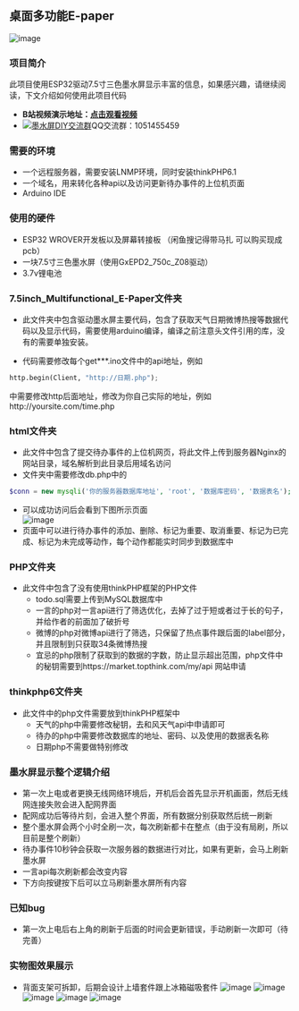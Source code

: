 ## 桌面多功能E-paper
![image](jpg/109A0671.jpg)

### 项目简介
此项目使用ESP32驱动7.5寸三色墨水屏显示丰富的信息，如果感兴趣，请继续阅读，下文介绍如何使用此项目代码<br>
- **B站视频演示地址：[点击观看视频](https://www.baidu.com/)**<br>
- <a target="_blank" href="https://qm.qq.com/cgi-bin/qm/qr?k=OCk2mwPC4yZn-BBJlH2ehWT-2sHfC7Os&jump_from=webapi&authKey=iFtohDmv6OI7O5aD/0ogd6mODvY5vr837fherj6ruuDCK94UM5KrjicZ2cFO5dHB"><img border="0" src="http://pub.idqqimg.com/wpa/images/group.png" alt="墨水屏DIY交流群" title="墨水屏DIY交流群"></a>QQ交流群：1051455459


### 需要的环境
- 一个远程服务器，需要安装LNMP环境，同时安装thinkPHP6.1
- 一个域名，用来转化各种api以及访问更新待办事件的上位机页面
- Arduino IDE

### 使用的硬件
- ESP32 WROVER开发板以及屏幕转接板 （闲鱼搜记得带马扎 可以购买现成pcb）
- 一块7.5寸三色墨水屏（使用GxEPD2_750c_Z08驱动）
- 3.7v锂电池

### 7.5inch_Multifunctional_E-Paper文件夹
- 此文件夹中包含驱动墨水屏主要代码，包含了获取天气日期微博热搜等数据代码以及显示代码，需要使用arduino编译，编译之前注意头文件引用的库，没有的需要单独安装。<br>

- 代码需要修改每个get***.ino文件中的api地址，例如  


``` python
http.begin(Client, "http://日期.php");
``` 

中需要修改http后面地址，修改为你自己实际的地址，例如http://yoursite.com/time.php  

### html文件夹
- 此文件中包含了提交待办事件的上位机网页，将此文件上传到服务器Nginx的网站目录，域名解析到此目录后用域名访问  
- 文件夹中需要修改db.php中的  

``` PHP
$conn = new mysqli('你的服务器数据库地址', 'root', '数据库密码', '数据表名');
``` 
- 可以成功访问后会看到下图所示页面  
![image](jpg/微信截图_20230527181852.jpg)
- 页面中可以进行待办事件的添加、删除、标记为重要、取消重要、标记为已完成、标记为未完成等动作，每个动作都能实时同步到数据库中  

### PHP文件夹
- 此文件中包含了没有使用thinkPHP框架的PHP文件  
  - todo.sql需要上传到MySQL数据库中  
  - 一言的php对一言api进行了筛选优化，去掉了过于短或者过于长的句子，并给作者的前面加了破折号  
  - 微博的php对微博api进行了筛选，只保留了热点事件跟后面的label部分，并且限制到只获取34条微博热搜  
  - 宜忌的php限制了获取到的数据的字数，防止显示超出范围，php文件中的秘钥需要到https://market.topthink.com/my/api 网站申请

### thinkphp6文件夹
- 此文件中的php文件需要放到thinkPHP框架中  
  - 天气的php中需要修改秘钥，去和风天气api中申请即可  
  - 待办的php中需要修改数据库的地址、密码、以及使用的数据表名称  
  - 日期php不需要做特别修改  

### 墨水屏显示整个逻辑介绍
- 第一次上电或者更换无线网络环境后，开机后会首先显示开机画面，然后无线网连接失败会进入配网界面  
- 配网成功后等待片刻，会进入整个界面，所有数据分别获取然后统一刷新
- 整个墨水屏会两个小时全刷一次，每次刷新都卡在整点（由于没有局刷，所以目前是整个刷新）  
- 待办事件10秒钟会获取一次服务器的数据进行对比，如果有更新，会马上刷新墨水屏  
- 一言api每次刷新都会改变内容  
- 下方向按键按下后可以立马刷新墨水屏所有内容  

### 已知bug
- 第一次上电后右上角的刷新于后面的时间会更新错误，手动刷新一次即可（待完善）  


### 实物图效果展示
- 背面支架可拆卸，后期会设计上墙套件跟上冰箱磁吸套件
![image](jpg/109A0671.jpg)
![image](jpg/109A0673.jpg)
![image](jpg/109A0676.jpg)
![image](jpg/109A0672.jpg)
![image](jpg/109A0674.jpg)


